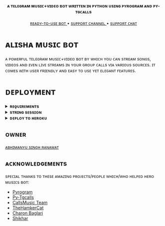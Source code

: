 <h4 align="center">
    ᴀ ᴛᴇʟᴇɢʀᴀᴍ ᴍᴜsɪᴄ+ᴠɪᴅᴇᴏ ʙᴏᴛ ᴡʀɪᴛᴛᴇɴ ɪɴ ᴘʏᴛʜᴏɴ ᴜsɪɴɢ ᴘʏʀᴏɢʀᴀᴍ ᴀɴᴅ ᴘʏ-ᴛɢᴄᴀʟʟs 
</h4>
<p align="center">
    <a href="https://t.me/QueenAlisha_robot"> ʀᴇᴀᴅʏ-ᴛᴏ-ᴜsᴇ ʙᴏᴛ </a> •
    <a href="https://t.me/Feeling_Alone_Abhi"> sᴜᴘᴘᴏʀᴛ ᴄʜᴀɴɴᴇʟ </a> •
    <a href="https://t.me/Alisha_Support"> sᴜᴘᴘᴏʀᴛ ᴄʜᴀᴛ </a> 
</p>
    
# ᴀʟɪsʜᴀ ᴍᴜsɪᴄ ʙᴏᴛ

ᴀ ᴘᴏᴡᴇʀғᴜʟ ᴛᴇʟᴇɢʀᴀᴍ ᴍᴜsɪᴄ+ᴠɪᴅᴇᴏ ʙᴏᴛ ʙʏ ᴡʜɪᴄʜ ʏᴏᴜ ᴄᴀɴ sᴛʀᴇᴀᴍ sᴏɴɢs, ᴠɪᴅᴇᴏs ᴀɴᴅ ᴇᴠᴇɴ ʟɪᴠᴇ sᴛʀᴇᴀᴍs ɪɴ ʏᴏᴜʀ ɢʀᴏᴜᴘ ᴄᴀʟʟs ᴠɪᴀ ᴠᴀʀɪᴏᴜs sᴏᴜʀᴄᴇs. ɪᴛ ᴄᴏᴍᴇs ᴡɪᴛʜ  ᴜsᴇʀ ғʀɪᴇɴᴅʟʏ ᴀɴᴅ ᴇᴀsʏ ᴛᴏ ᴜsᴇ ʏᴇᴛ ᴇʟᴇɢᴀɴᴛ ғᴇᴀᴛᴜʀᴇs.

# ᴅᴇᴘʟᴏʏᴍᴇɴᴛ


<details>
<summary><b>ʀᴇǫᴜɪʀᴇᴍᴇɴᴛs</b></summary>
<br>
    
- [ᴘʏᴛʜᴏɴ𝟹.𝟿](https://www.python.org/downloads/release/python-390/)
- [ᴛᴇʟᴇɢʀᴀᴍ ᴀᴘɪ ᴋᴇʏ](https://docs.pyrogram.org/intro/setup#api-keys)
- [ᴛᴇʟᴇɢʀᴀᴍ ʙᴏᴛ ᴛᴏᴋᴇɴ](https://t.me/botfather)
- [ᴍᴏɴɢᴏᴅʙ URI](https://telegra.ph/How-To-get-Mongodb-URI-04-06)
- [ᴘʏʀᴏɢʀᴀᴍ sᴛʀɪɴɢ sᴇssɪᴏɴ](https://t.me/Decode_String_bot)
    
</details>

<details>
<summary><b>sᴛʀɪɴɢ sᴇssɪᴏɴ</b></summary>
<br>
    
> ʏᴏᴜ'ʟʟ ɴᴇᴇᴅ ᴀ ᴀᴘɪ_ɪᴅ & ᴀᴘɪ_ʜᴀsʜ ɪɴ ᴏʀᴅᴇʀ ᴛᴏ ɢᴇɴᴇʀᴀᴛᴇ ᴘʏʀᴏɢʀᴀᴍ sᴇssɪᴏɴ. 
> ᴀʟᴡᴀʏs ʀᴇᴍᴇʙᴇʀ ᴛᴏ ᴜsᴇ ɢᴏᴏᴅ ᴀᴘɪ ᴄᴏᴍʙᴏ ᴇʟsᴇ ʏᴏᴜʀ ᴀᴄᴄᴏᴜɴᴛ ᴄᴏᴜʟᴅ ʙᴇ ᴅᴇʟᴇᴛᴇᴅ.

<h4> ɢᴇɴᴇʀᴀᴛᴇ sᴇssɪᴏɴ ᴠɪᴀ ʀᴇᴘʟ: </h4>    
<p><a href="https://replit.com/@NotReallyShikhar/Yukki-Music-String-Gen"><img src="https://img.shields.io/badge/Generate%20On%20Repl-blueviolet?style=for-the-badge&logo=appveyor" width="200""/></a></p>

<h4> ɢᴇɴᴇʀᴀᴛᴇ sᴇssɪᴏɴ ᴠɪᴀ ᴛᴇʟᴇɢʀᴀᴍ sᴛʀɪɴɢ-ɢᴇɴ ʙᴏᴛ: </h4>    
<p><a href="https://t.me/YukkiStringBot"><img src="https://img.shields.io/badge/TG%20String%20Gen%20Bot-blueviolet?style=for-the-badge&logo=appveyor" width="200""/></a></p>
    
</details>

<details>
<summary><b>ᴅᴇᴘʟᴏʏ ᴛᴏ ʜᴇʀᴏᴋᴜ</b></summary>
<br>

> ʜᴇʀᴏᴋᴜ ʜᴀs ᴛᴡᴏ ᴠᴀʀs[ ʜᴇʀᴏᴋᴜ_ᴀᴘɪ_ᴋᴇʏ & ʜᴇʀᴏᴋᴜ_ᴀᴘᴘ_ɴᴀᴍᴇ ] ғᴏʀ ᴜᴘᴅᴀᴛᴇʀ ᴛᴏ ᴡᴏʀᴋ. 
> ʙʏ sᴇᴛᴛɪɴɢ ᴛʜᴏsᴇ ᴛᴡᴏ ᴠᴀʀs ʏᴏᴜ ᴄᴀɴ ɢᴇᴛ ʟᴏɢs ᴏғ ʏᴏᴜʀ ʜᴇʀᴏᴋᴜ ᴀᴘᴘ, sᴇᴛ ᴠᴀʀ, ᴇᴅɪᴛ ᴠᴀʀ, ᴅᴇʟᴇᴛᴇ ᴠᴀʀs , ᴄʜᴇᴄᴋ ᴅʏɴᴏ ᴜsᴀɢᴇ ᴀɴᴅ ᴜᴘᴅᴀᴛᴇ ʙᴏᴛ. 
> ᴛʜᴏsᴇ ᴛᴡᴏ ᴠᴀʀs ᴀʀᴇ ɴᴏᴛ ᴍᴀɴᴅᴀᴛᴏʀʏ, ʏᴏᴜ ᴄᴀɴ ʟᴇᴀᴠᴇ ᴛʜᴇᴍ ʙʟᴀɴᴋ ᴛᴏᴏ. 
    
<h4> ᴄʟɪᴄᴋ ᴛʜᴇ ʙᴜᴛᴛᴏɴ ʙᴇʟᴏᴡ ᴛᴏ ᴅᴇᴘʟᴏʏ ʏᴜᴋᴋɪ ᴏɴ ʜᴇʀᴏᴋᴜ</h4>    
    
### Deploy To Heroku

[![Deploy+On+Heroku](https://www.herokucdn.com/deploy/button.svg)](https://heroku.com/deploy?template=https://github.com/Team-Alisha/AnonX)
    
</details>


## ᴏᴡɴᴇʀ

[ᴀʙʜɪᴍᴀɴʏᴜ sɪɴɢʜ ʀᴀɴᴀᴡᴀᴛ](https://t.me/venom_hain_hum) 

## ᴀᴄᴋɴᴏᴡʟᴇᴅɢᴇᴍᴇɴᴛs

sᴘᴇᴄɪᴀʟ ᴛʜᴀɴᴋs ᴛᴏ ᴛʜᴇsᴇ ᴀᴍᴀᴢɪɴɢ ᴘʀᴏᴊᴇᴄᴛs/ᴘᴇᴏᴘʟᴇ ᴡʜɪᴄʜ/ᴡʜᴏ ʜᴇʟᴘᴇᴅ ʜᴇʀᴏ ᴍᴜsɪᴄs ʙᴏᴛ:

- [Pyrogram](https://github.com/pyrogram/pyrogram)
- [Py-Tgcalls](https://github.com/pytgcalls/pytgcalls)
- [CallsMusic Team](https://github.com/Callsmusic)
- [TheHamkerCat](https://github.com/TheHamkerCat)
- [Charon Baglari](https://github.com/XCBv021)
- [Shikhar](https://github.com/TeamYukki)
